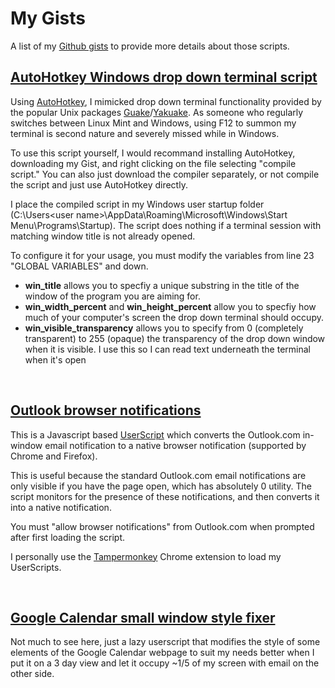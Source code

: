 # My Gists
A list of my [Github gists](https://gist.github.com/jondolan/) to provide more details about those scripts.


## [AutoHotkey Windows drop down terminal script](https://gist.github.com/jondolan/9eb0a9eefffac3ae67445763973e9f58)
Using [AutoHotkey](https://autohotkey.com), I mimicked drop down terminal functionality provided by the popular Unix packages [Guake](http://guake.org/)/[Yakuake](https://en.wikipedia.org/wiki/Yakuake). As someone who regularly switches between Linux Mint and Windows, using F12 to summon my terminal is second nature and severely missed while in Windows.

To use this script yourself, I would recommand installing AutoHotkey, downloading my Gist, and right clicking on the file selecting "compile script." You can also just download the compiler separately, or not compile the script and just use AutoHotkey directly.

I place the compiled script in my Windows user startup folder (C:\Users\<user name>\AppData\Roaming\Microsoft\Windows\Start Menu\Programs\Startup). The script does nothing if a terminal session with matching window title is not already opened.


To configure it for your usage, you must modify the variables from line 23 "GLOBAL VARIABLES" and down.

- **win_title** allows you to specfiy a unique substring in the title of the window of the program you are aiming for.
- **win_width_percent** and **win_height_percent** allow you to specfiy how much of your computer's screen the drop down terminal should occupy.
- **win_visible_transparency** allows you to specify from 0 (completely transparent) to 255 (opaque) the transparency of the drop down window when it is visible. I use this so I can read text underneath the terminal when it's open

&nbsp;

## [Outlook browser notifications](https://gist.github.com/jondolan/634cbcb40b252659a4b71c1b89b800ef)
This is a Javascript based [UserScript](https://userscripts-mirror.org/) which converts the Outlook.com in-window email notification to a native browser notification (supported by Chrome and Firefox).

This is useful because the standard Outlook.com email notifications are only visible if you have the page open, which has absolutely 0 utility. The script monitors for the presence of these notifications, and then converts it into a native notification.

You must "allow browser notifications" from Outlook.com when prompted after first loading the script.

I personally use the [Tampermonkey](https://chrome.google.com/webstore/detail/tampermonkey/dhdgffkkebhmkfjojejmpbldmpobfkfo) Chrome extension to load my UserScripts.

&nbsp;

## [Google Calendar small window style fixer](https://gist.github.com/jondolan/2f656790de0e4fdbd086645efe22032c)
Not much to see here, just a lazy userscript that modifies the style of some elements of the Google Calendar webpage to suit my needs better when I put it on a 3 day view and let it occupy ~1/5 of my screen with email on the other side.
